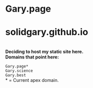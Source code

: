 # Gary.page
# solidgary.github.io
<br>
<b>Deciding to host my static site here.</b>
<br>
<b>Domains that point here:</b>
<br>
<code>
Gary.page*
Gary.science
Gary.best
</code>
* = Current apex domain.
